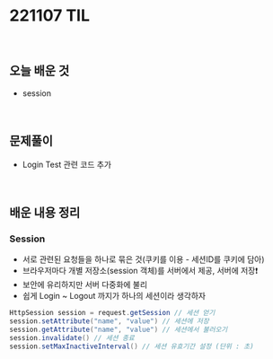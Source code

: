 # 221107 TIL
<br/>

## 오늘 배운 것
- session
<br/>

## 문제풀이
- Login Test 관련 코드 추가
<br/>

## 배운 내용 정리

### Session
- 서로 관련된 요청들을 하나로 묶은 것(쿠키를 이용 - 세션ID를 쿠키에 담아)
- 브라우저마다 개별 저장소(session 객체)를 서버에서 제공, 서버에 저장❗️
- 보안에 유리하지만 서버 다중화에 불리
- 쉽게 Login ~ Logout 까지가 하나의 세션이라 생각하자
```java
HttpSession session = request.getSession // 세션 얻기
session.setAttribute("name", "value") // 세션에 저장
session.getAttribute("name", "value") // 세션에서 불러오기
session.invalidate() // 세션 종료
session.setMaxInactiveInterval() // 세션 유효기간 설정 (단위 : 초)
```
